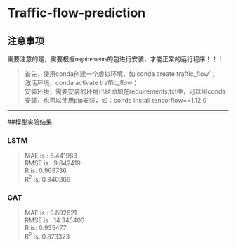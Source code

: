 # Traffic-flow-prediction

## 注意事项

<font face="微软雅黑" >需要注意的是，需要根据requirements的包进行安装，才能正常的运行程序！！！</font>
  
>首先，使用conda创建一个虚拟环境，如‘conda create traffic_flow’；  
激活环境，conda activate traffic_flow；  
安装环境，需要安装的环境已经添加在requirements.txt中，可以用conda安装，也可以使用pip安装，如：conda install tensorflow==1.12.0
---
##模型实验结果
### LSTM
>MAE is : 6.441983  
RMSE is : 9.842419  
R is: 0.969736  
R<sup>2</sup> is: 0.940368  

### GAT  
>MAE is : 9.892621  
RMSE is : 14.345403  
R is: 0.935477  
R<sup>2</sup> is: 0.873323  